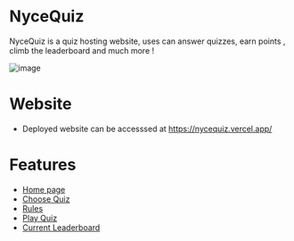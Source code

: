 # NyceQuiz
NyceQuiz is a quiz hosting website, uses can answer quizzes, earn points , climb the leaderboard and much more !

![image](https://user-images.githubusercontent.com/41231917/154840169-e11fcbe9-4059-402d-a98b-d8bd44420ff3.png)

# Website
- Deployed website can be accesssed at <a href="https://nycequiz.vercel.app/" target="_blank">https://nycequiz.vercel.app/ </a>

# Features 
- <a href="https://nycequiz.vercel.app/" target="_blank"> Home page </a>
- <a href="https://nycequiz.vercel.app/quiz/choose-quiz.html" target="_blank"> Choose Quiz </a>
- <a href="https://nycequiz.vercel.app/rules/rules.html" target="_blank"> Rules </a>
- <a href="https://nycequiz.vercel.app/quiz/quiz.html" target="_blank"> Play Quiz </a>
- <a href="https://nycequiz.vercel.app/leaderboard/current-leaderboard.html" target="_blank"> Current Leaderboard </a>

